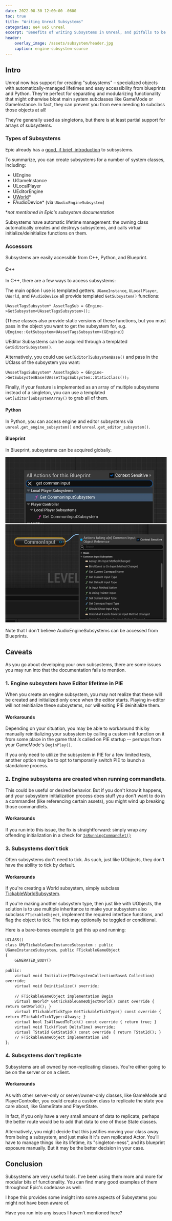 ```yaml
---
date: 2022-08-30 12:00:00 -0600
toc: true
title: "Writing Unreal Subsystems"
categories: ue4 ue5 unreal
excerpt: "Benefits of writing Subsystems in Unreal, and pitfalls to be aware of."
header:
	overlay_image: /assets/subsystem/header.jpg
	caption: engine-subsystem-source
---
```


## Intro

Unreal now has support for creating "subsystems" – specialized objects with automatically-managed lifetimes and easy accessibility from blueprints and Python. They're perfect for separating and modularizing functionality that might otherwise bloat main system subclasses like GameMode or GameInstance. In fact, they can prevent you from even needing to subclass those objects at all!

They're generally used as singletons, but there is at least partial support for arrays of subsystems.

### Types of Subsystems

Epic already has a [good, if brief, introduction](https://docs.unrealengine.com/4.26/en-US/ProgrammingAndScripting/Subsystems/) to subsystems.

To summarize, you can create subsystems for a number of system classes, including:
- UEngine
- UGameInstance
- ULocalPlayer
- UEditorEngine
- [UWorld](https://docs.unrealengine.com/4.27/en-US/API/Runtime/Engine/Subsystems/UWorldSubsystem/)*
- FAudioDevice* (via `UAudioEngineSubsystem`)

\**not mentioned in Epic's subsystem documentation*

Subsystems have automatic lifetime management: the owning class automatically creates and destroys subsystems, and calls virtual initialize/deinitialize functions on them. 

### Accessors

Subsystems are easily accessible from C++, Python, and Blueprint.

#### C++ 

In C++, there are a few ways to access subsystems:

The main option I use is templated getters. `UGameInstance`, `ULocalPlayer`, `UWorld`, and `FAudioDevice` all provide templated `GetSubsystem()` functions:

```
UAssetTagsSubsystem* AssetTagSub = GEngine->GetSubsystem<UAssetTagsSubsystem>();
```

(These classes also provide static versions of these functions, but you must pass in the object you want to get the subsystem for, e.g. `UEngine::GetSubsystem<UAssetTagsSubsystem>(GEngine)`)

UEditor Subsystems can be acquired through a templated `GetEditorSubsystem()`. 

Alternatively, you could use `Get[Editor]SubsystemBase()` and pass in the UClass of the subsystem you want:

```
UAssetTagsSubsystem* AssetTagSub = GEngine->GetSubsystemBase(UAssetTagsSubsystem::StaticClass());
```

Finally, if your feature is implemented as an array of multiple subsystems instead of a singleton, you can use a templated `Get[Editor]SubsystemArray()` to grab all of them.

#### Python

In Python, you can access engine and editor subsystems via `unreal.get_engine_subsystem()` and `unreal.get_editor_subsystem()`.

#### Blueprint

In Blueprint, subsystems can be acquired globally.

![bp1](/assets/subsystems/bp-1.jpg)
![bp2](/assets/subsystems/bp-2.jpg)

Note that I don't believe AudioEngineSubsystems can be accessed from Blueprints.


## Caveats

As you go about developing your own subsystems, there are some issues you may run into that the documentation fails to mention.

### 1. Engine subsystem have Editor lifetime in PIE

When you create an engine subsystem, you may not realize that these will be created and initialized only once when the editor starts. Playing in-editor will not reinitialize these subsystems, nor will exiting PIE deinitialize them. 

#### Workarounds

Depending on your situation, you may be able to workaround this by manually reinitializing your subsystem by calling a custom init function on it from some place in the game that _is_ called on PIE startup -- perhaps from your GameMode's `BeginPlay()`.

If you only need to utilize the subsystem in PIE for a few limited tests, another option may be to opt to temporarily switch PIE to launch a standalone process. 

### 2. Engine subsystems are created when running commandlets.

This could be useful or desired behavior. But if you don't know it happens, and your subsystem initialization process does stuff you don't want to do in a commandlet (like referencing certain assets), you might wind up breaking those commandlets.

#### Workarounds

If you run into this issue, the fix is straightforward: simply wrap any offending initialization in a check for [`IsRunningCommandlet()`](https://docs.unrealengine.com/4.27/en-US/API/Runtime/Core/IsRunningCommandlet/`)

### 3. Subsystems don't tick

Often subsystems don't need to tick. As such, just like UObjects, they don't have the ability to tick by default.

#### Workarounds

If you're creating a World subsystem, simply subclass [TickableWorldSubsystem](https://docs.unrealengine.com/4.27/en-US/API/Runtime/Engine/Subsystems/UTickableWorldSubsystem/).

If you're making another subsystem type, then just like with UObjects, the solution is to use multiple inheritance to make your subsystem also subclass `FTickableObject`, implement the required interface functions, and flag the object to tick. The tick may optionally be toggled or conditional.

Here is a bare-bones example to get this up and running:

```
UCLASS()
class UMyTickableGameInstanceSubsystem : public UGameInstanceSubsystem, public FTickableGameObject
{
	GENERATED_BODY()

public:
	virtual void Initialize(FSubsystemCollectionBase& Collection) override;
	virtual void Deinitialize() override;

	// FTickableGameObject implementation Begin
	virtual UWorld* GetTickableGameObjectWorld() const override { return GetWorld(); }
	virtual ETickableTickType GetTickableTickType() const override { return ETickableTickType::Always; }
	virtual bool IsAllowedToTick() const override { return true; }
	virtual void Tick(float DeltaTime) override;
	virtual TStatId GetStatId() const override { return TStatId(); }
	// FTickableGameObject implementation End
};
```

### 4. Subsystems don't replicate

Subsystems are all owned by non-replicating classes. You're either going to be on the server or on a client.

#### Workarounds

As with other server-only or server/owner-only classes, like GameMode and PlayerController, you could create a custom class to replicate the state you care about, like GameState and PlayerState.

In fact, if you only have a very small amount of data to replicate, perhaps the better route would be to add that data to one of those State classes. 

Alternatively, you might decide that this justifies moving your class away from being a subsystem, and just make it it's own replicated Actor. You'll have to manage things like its lifetime, its "singleton-ness", and its blueprint exposure manually. But it may be the better decision in your case.

## Conclusion

Subsystems are very useful tools. I've been using them more and more for modular bits of functionality. You can find many good examples of them throughout Epic's codebase as well.

I hope this provides some insight into some aspects of Subsystems you might not have been aware of.

Have you run into any issues I haven't mentioned here?
